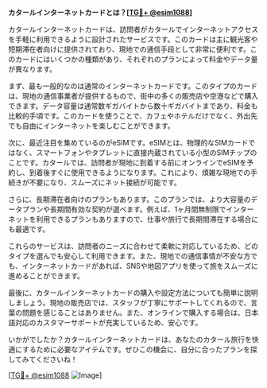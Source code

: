 **カタールインターネットカードとは？[[TG💪+ @esim1088](https://t.me/s/esim1088)]**

カタールインターネットカードは、訪問者がカタールでインターネットアクセスを手軽に利用できるように設計されたサービスです。このカードは主に観光客や短期滞在者向けに提供されており、現地での通信手段として非常に便利です。このカードにはいくつかの種類があり、それぞれのプランによって料金やデータ量が異なります。

まず、最も一般的なのは通常のインターネットカードです。このタイプのカードは、現地の通信事業者が提供するもので、街中の多くの販売店や空港などで購入できます。データ容量は通常数ギガバイトから数十ギガバイトまであり、料金も比較的手頃です。このカードを使うことで、カフェやホテルだけでなく、外出先でも自由にインターネットを楽しむことができます。

次に、最近注目を集めているのがeSIMです。eSIMとは、物理的なSIMカードではなく、スマートフォンやタブレットに直接内蔵されている小型のSIMチップのことです。カタールでは、訪問者が現地に到着する前にオンラインでeSIMを予約し、到着後すぐに使用できるようになります。これにより、煩雑な現地での手続きが不要になり、スムーズにネット接続が可能です。

さらに、長期滞在者向けのプランもあります。このプランでは、より大容量のデータプランや長期間有効な契約が選べます。例えば、1ヶ月間無制限でインターネットを利用できるプランもありますので、仕事や旅行で長期間滞在する場合にも最適です。

これらのサービスは、訪問者のニーズに合わせて柔軟に対応しているため、どのタイプを選んでも安心して利用できます。また、現地での通信事情が不安な方でも、インターネットカードがあれば、SNSや地図アプリを使って旅をスムーズに進めることができます。

最後に、カタールインターネットカードの購入や設定方法についても簡単に説明しましょう。現地の販売店では、スタッフが丁寧にサポートしてくれるので、言葉の問題を感じることはありません。また、オンラインで購入する場合は、日本語対応のカスタマーサポートが充実しているため、安心です。

いかがでしたか？カタールインターネットカードは、あなたのカタール旅行を快適にするために必要なアイテムです。ぜひこの機会に、自分に合ったプランを探してみてくださいね！

[[TG💪+ @esim1088](https://t.me/s/esim1088) ![Image](https://i.postimg.cc/Y0z9fWf4/image.png)]